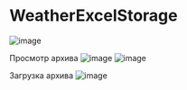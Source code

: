 # WeatherExcelStorage

![image](https://github.com/stalinon/WeatherExcelStorage/assets/53484787/b42924d0-c812-468b-b97b-3a68bf1ad723)

Просмотр архива
![image](https://github.com/stalinon/WeatherExcelStorage/assets/53484787/4513199d-6c67-4a3f-ab37-a7089b5e8abf)
![image](https://github.com/stalinon/WeatherExcelStorage/assets/53484787/fcf46e1a-c4f9-428d-9713-d3644e00c628)

Загрузка архива
![image](https://github.com/stalinon/WeatherExcelStorage/assets/53484787/a22e6c47-934d-4975-9fb1-4e37d833f789)
